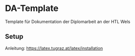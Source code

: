 # DA-Template
Template für Dokumentation der Diplomarbeit an der HTL Wels

## Setup

Anleitung: https://latex.tugraz.at/latex/installation

